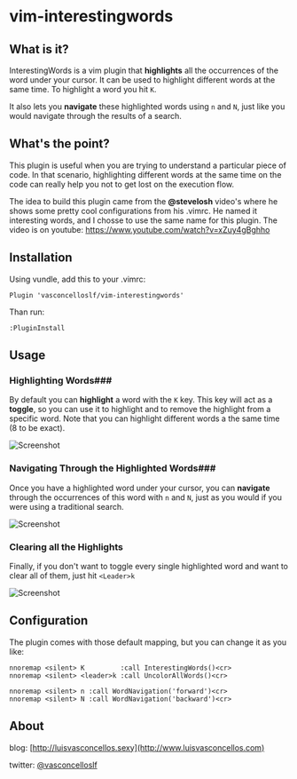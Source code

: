 # vim-interestingwords #

## What is it? ##

InterestingWords is a vim plugin that **highlights** all the occurrences of the word under your cursor. It can be used to highlight different words at the same time. To highlight a word you hit ``K``.

It also lets you **navigate** these highlighted words using ``n`` and ``N``, just like you would navigate through the results of a search.

## What's the point? ##

This plugin is useful when you are trying to understand a particular piece of code. In that scenario, highlighting different words at the same time on the code can really help you not to get lost on the execution flow.

The idea to build this plugin came from the **@stevelosh** video's where he shows some pretty cool configurations from his .vimrc. He named it interesting words, and I chosse to use the same name for this plugin. The video is on youtube: https://www.youtube.com/watch?v=xZuy4gBghho

## Installation ##

Using vundle, add this to your .vimrc:

```vimscript
Plugin 'vasconcelloslf/vim-interestingwords'
```

Than run:

```vimscript
:PluginInstall
```

## Usage ##

### Highlighting Words###

By default you can **highlight** a word with the ``K`` key. This key will act as a **toggle**, so you can use it to highlight and to remove the highlight from a specific word. Note that you can highlight different words a the same time (8 to be exact).

![Screenshot](https://s3-us-west-2.amazonaws.com/vim-interestingwords/interesting-words-1.gif)

### Navigating Through the Highlighted Words###

Once you have a highlighted word under your cursor, you can **navigate** through the occurrences of this word with ``n`` and ``N``, just as you would if you were using a traditional search.

![Screenshot](https://s3-us-west-2.amazonaws.com/vim-interestingwords/interesting-words-2.gif)

### Clearing all the Highlights ###

Finally, if you don't want to toggle every single highlighted word and want to clear all of them, just hit ``<Leader>k``

![Screenshot](https://s3-us-west-2.amazonaws.com/vim-interestingwords/interesting-words-3.gif)

## Configuration ##

The plugin comes with those default mapping, but you can change it as you like:

```vimscript
nnoremap <silent> K         :call InterestingWords()<cr>
nnoremap <silent> <leader>k :call UncolorAllWords()<cr>

nnoremap <silent> n :call WordNavigation('forward')<cr>
nnoremap <silent> N :call WordNavigation('backward')<cr>
```

## About

blog:    [http://luisvasconcellos.sexy](http://www.luisvasconcellos.com)

twitter: [@vasconcelloslf](http://twitter.com/vasconcelloslf)
